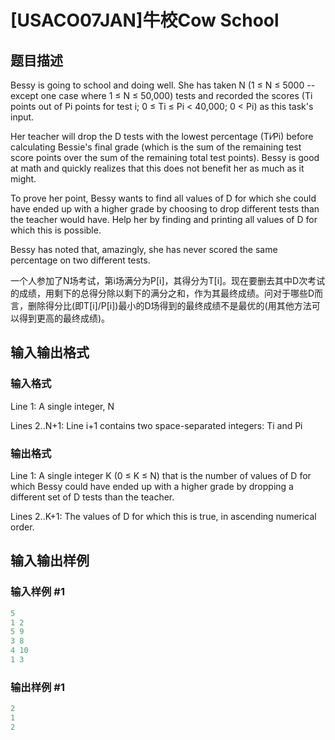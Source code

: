 # [USACO07JAN]牛校Cow School

## 题目描述

Bessy is going to school and doing well. She has taken N (1 ≤ N ≤ 5000 -- except one case where 1 ≤ N ≤ 50,000) tests and recorded the scores (Ti points out of Pi points for test i; 0 ≤ Ti ≤ Pi < 40,000; 0 < Pi) as this task's input.

Her teacher will drop the D tests with the lowest percentage (Ti⁄Pi) before calculating Bessie's final grade (which is the sum of the remaining test score points over the sum of the remaining total test points). Bessy is good at math and quickly realizes that this does not benefit her as much as it might.

To prove her point, Bessy wants to find all values of D for which she could have ended up with a higher grade by choosing to drop different tests than the teacher would have. Help her by finding and printing all values of D for which this is possible.

Bessy has noted that, amazingly, she has never scored the same percentage on two different tests.

一个人参加了N场考试，第i场满分为P[i]，其得分为T[i]。现在要删去其中D次考试的成绩，用剩下的总得分除以剩下的满分之和，作为其最终成绩。问对于哪些D而言，删除得分比(即T[i]/P[i])最小的D场得到的最终成绩不是最优的(用其他方法可以得到更高的最终成绩)。

## 输入输出格式

### 输入格式

Line 1: A single integer, N

Lines 2..N+1: Line i+1 contains two space-separated integers: Ti and Pi

### 输出格式

Line 1: A single integer K (0 ≤ K ≤ N) that is the number of values of D for which Bessy could have ended up with a higher grade by dropping a different set of D tests than the teacher.

Lines 2..K+1: The values of D for which this is true, in ascending numerical order.

## 输入输出样例

### 输入样例 #1

```cpp
5
1 2
5 9
3 8
4 10
1 3
```


### 输出样例 #1

```cpp
2
1
2
```


